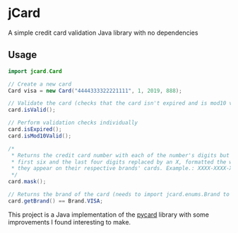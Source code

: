 # jCard
A simple credit card validation Java library with no dependencies

## Usage

```Java
import jcard.Card

// Create a new card
Card visa = new Card("4444333322221111", 1, 2019, 888);

// Validate the card (checks that the card isn't expired and is mod10 valid)
card.isValid();

// Perform validation checks individually
card.isExpired();
card.isMod10Valid();

/* 
 * Returns the credit card number with each of the number's digits but the 
 * first six and the last four digits replaced by an X, formatted the way
 * they appear on their respective brands' cards. Example.: XXXX-XXXX-XXXX-1111
 */
card.mask();

// Returns the brand of the card (needs to import jcard.enums.Brand to use Brand.VISA or ther other brands)
card.getBrand() == Brand.VISA;
```

This project is a Java implementation of the [pycard](https://github.com/jusbrasil/pycard) library with some improvements I found interesting to make.
